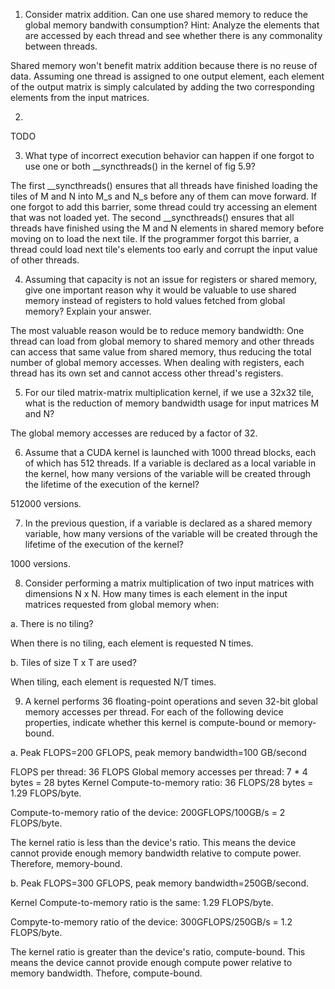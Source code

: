 1. Consider matrix addition. Can one use shared memory to reduce the global memory bandwith consumption? Hint: Analyze the elements that are accessed by each thread and see whether there is any commonality between threads.

Shared memory won't benefit matrix addition because there is no reuse of data. Assuming one thread is assigned to one output element, each element of the output matrix is simply calculated by adding the two corresponding elements from the input matrices.

2. 
TODO

3. What type of incorrect execution behavior can happen if one forgot to use one or both __syncthreads() in the kernel of fig 5.9?

The first __syncthreads() ensures that all threads have finished loading the tiles of M and N into M_s and N_s before any of them can move forward. If one forgot to add this barrier, some thread could try accessing an element that was not loaded yet. The second __syncthreads() ensures that all threads have finished using the M and N elements in shared memory before moving on to load the next tile. If the programmer forgot this barrier, a thread could load next tile's elements too early and corrupt the input value of other threads.

4. Assuming that capacity is not an issue for registers or shared memory, give one important reason why it would be valuable to use shared memory instead of registers to hold values fetched from global memory? Explain your answer.

 The most valuable reason would be to reduce memory bandwidth:  One thread can load from global memory to shared memory and other threads can access that same value from shared memory, thus reducing the total number of global memory accesses. When dealing with registers, each thread has its own set and cannot access other thread's registers.

 5. For our tiled matrix-matrix multiplication kernel, if we use a 32x32 tile, what is the reduction of memory bandwidth usage for input matrices M and N?

 The global memory accesses are reduced by a factor of 32.

6. Assume that a CUDA kernel is launched with 1000 thread blocks, each of which has 512 threads. If a variable is declared as a local variable in the kernel, how many versions of the variable will be created through the lifetime of the execution of the kernel?

512000 versions. 

7. In the previous question, if a variable is declared as a shared memory variable, how many versions of the variable will be created through the lifetime of the execution of the kernel?

1000 versions.

8. Consider performing a matrix multiplication of two input matrices with dimensions N x N. How many times is each element in the input matrices requested from global memory when:

a. There is no tiling?

When there is no tiling, each element is requested N times.

b. Tiles of size T x T are used?

When tiling, each element is requested N/T times.

9. A kernel performs 36 floating-point operations and seven 32-bit global memory accesses per thread. For each of the following device properties, indicate whether this kernel is compute-bound or memory-bound.

a. Peak FLOPS=200 GFLOPS, peak memory bandwidth=100 GB/second

FLOPS per thread: 36 FLOPS
Global memory accesses per thread: 7 * 4 bytes = 28 bytes
Kernel Compute-to-memory ratio: 36 FLOPS/28 bytes = 1.29 FLOPS/byte.

Compute-to-memory ratio of the device: 200GFLOPS/100GB/s = 2 FLOPS/byte.

The kernel ratio is less than the device's ratio. This means the device cannot provide enough memory bandwidth relative to compute power. Therefore, memory-bound. 

b. Peak FLOPS=300 GFLOPS, peak memory bandwidth=250GB/second.

 Kernel Compute-to-memory ratio is the same: 1.29 FLOPS/byte.

 Compyte-to-memory ratio of the device: 300GFLOPS/250GB/s = 1.2 FLOPS/byte.

The kernel ratio is greater than the device's ratio, compute-bound. This means the device cannot provide enough compute power relative to memory bandwidth. Thefore, compute-bound.

